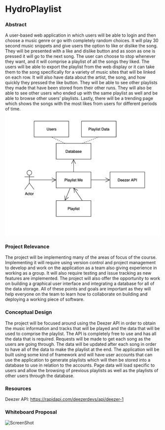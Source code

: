 # HydroPlaylist
### Abstract
A user-based web application in which users will be able to login and then choose a music genre or go with completely random choices.
It will play 30 second music snippets and give users the option to like or dislike the song. 
They will be presented with a like and dislike button and as soon as one is pressed it will go to the next song. 
The user can choose to stop whenever they want, and it will comprise a playlist of all the songs they liked. 
The users will be able to export the playlist from the web display or it can take them to the song specifically for a variety of music sites that will be linked on each row. 
It will also have data about the artist, the song, and how quickly they pressed the like button. 
They will be able to see other playlists they made that have been stored from their other runs. 
They will also be able to see other users who ended up with the same playlist as well and be able to browse other users’ playlists. 
Lastly, there will be a trending page which shows the songs with the most likes from users for different periods of time. 
![ScreenShot](ProposalDiagram.png)
### Project Relevance
The project will be implementing many of the areas of focus of the course. 
Implementing it will require using version control and project management to develop and work on the application as a team also giving experience in working as a group. 
It will also require testing and issue tracking as new features are implemented. 
The project will also offer the opportunity to work on building a graphical user interface and integrating a database for all of the data storage. 
All of these points and goals are important as they will help everyone on the team to learn how to collaborate on building and deploying a working piece of software.
### Conceptual Design
The project will be focused around using the Deezer API in order to obtain the music information and tracks that will be played and the data that will be used to comprise the playlist. 
The API is completely free to use and has all the data that is required. 
Requests will be made to get each song as the users are going through. 
The data will be updated after each song in order to have all of the data to make the playlist at the end. 
The application will be built using some kind of framework and will have user accounts that can use the application to generate playlists which will then be stored into a database to use in relation to the accounts. 
Page data will load specific to users and allow the browsing of previous playlists as well as the playlists of other users through the database. 
### Resources
Deezer API: https://rapidapi.com/deezerdevs/api/deezer-1
### Whiteboard Proposal
![ScreenShot](proposalslide.png)